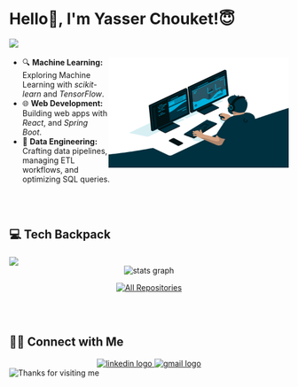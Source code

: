 <!---------------------------- Typewriter animation ----------------------------->
# Hello👋, I'm Yasser Chouket!😇
![](https://readme-typing-svg.herokuapp.com?font=Montserrat&color=3EA9F5&lines=I'm+a+Software+Engineering+Student+💻;I'm+a+Web+Developer+🌍;I'm+a+ML+Enthusiast+🤖)


<!---------------------------- About Me ----------------------------->

<!-- <img align="right" height="250" width="375" alt="" src="https://media.giphy.com/media/SWoSkN6DxTszqIKEqv/giphy.gif" /> -->
<img align="right" alt="GIF" src="https://raw.githubusercontent.com/DevrajDC/DevrajDC/main/developer.gif" height="200" width="325" />

- 🔍 <strong>Machine Learning:</strong> Exploring Machine Learning with <em>scikit-learn</em> and <em>TensorFlow</em>.<br>
- 🌐 <strong>Web Development:</strong> Building web apps with <em>React</em>, and <em>Spring Boot</em>.<br>
- 🔧 <strong>Data Engineering:</strong> Crafting data pipelines, managing ETL workflows, and optimizing SQL queries.<br>
<br>
<br>


<!---------------------------- My Skills Section ----------------------------->
## 💻 Tech Backpack

<img src="https://skillicons.dev/icons?i=html,css,js,react,ts,nextjs,tailwind,bootstrap,nodejs,nestjs,php,symfony,java,spring,kafka,python,flask,fastapi,mongodb,postgres,mysql,firebase,git,github,postman,cpp,cs,dotnet,docker" align="center">
<br>


<!----------------------------- Open Source Projects --------------------------->
<div align="center">
  <img src="https://github-readme-stats.vercel.app/api?username=chouket0102&hide_title=false&hide_rank=false&show_icons=true&include_all_commits=true&count_private=true&disable_animations=false&theme=dracula&locale=en&hide_border=false&order=1" height="150" alt="stats graph"  />
</div>
  

<p align="center">
  <a href="https://github.com/chouket0102?tab=repositories"><img alt="All Repositories" title="All Repositories" src="https://custom-icon-badges.herokuapp.com/badge/-All%20Repos-2962FF?style=for-the-badge&logoColor=white&logo=repo"/></a>
</p>
<br>
<br>


<!--------------------------------- Social Links --------------------------------->
## 🤝🏻 Connect with Me

<div align="center">
  <a href="https://www.linkedin.com/in/yasser-chouket-9b15b8285/" target="_blank">
    <img src="https://img.shields.io/static/v1?message=LinkedIn&logo=linkedin&label=&color=0077B5&logoColor=white&labelColor=&style=for-the-badge" height="30" alt="linkedin logo"  />
  </a>
  <a href="mailto:yasserchouket0102@gmail.com" target="_blank">
    <img src="https://img.shields.io/static/v1?message=Gmail&logo=gmail&label=&color=D14836&logoColor=white&labelColor=&style=for-the-badge" height="30" alt="gmail logo"  />
  </a>
</div>


<!---------------------------------  Marquee Animation  ------------------------>
<img height="100" alt="Thanks for visiting me" width="100%" src="https://raw.githubusercontent.com/BrunnerLivio/brunnerlivio/master/images/marquee.svg" />
